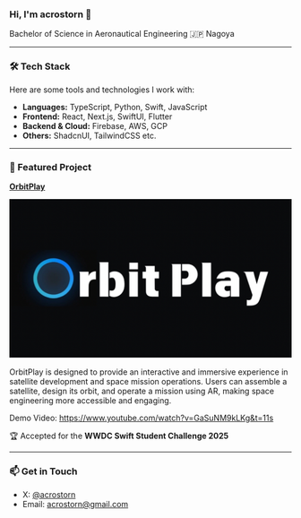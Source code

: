 ### Hi, I'm acrostorn 👋

Bachelor of Science in Aeronautical Engineering 🇯🇵 Nagoya

---

### 🛠️ Tech Stack

Here are some tools and technologies I work with:

- **Languages:** TypeScript, Python, Swift, JavaScript
- **Frontend:** React, Next.js, SwiftUI, Flutter
- **Backend & Cloud:** Firebase, AWS, GCP
- **Others:** ShadcnUI, TailwindCSS etc.

---

### 🌌 Featured Project

[**OrbitPlay**](https://github.com/acrostorn/OrbitPlay)

![Logo](https://github.com/acrostorn/OrbitPlay/blob/main/Image/icon.png?raw=true)

OrbitPlay is designed to provide an interactive and immersive experience in satellite development and space mission operations. Users can assemble a satellite, design its orbit, and operate a mission using AR, making space engineering more accessible and engaging.

Demo Video: https://www.youtube.com/watch?v=GaSuNM9kLKg&t=11s

🏆 Accepted for the **WWDC Swift Student Challenge 2025**

---

### 📫 Get in Touch

- X: [@acrostorn](https://x.com/acrostorn?s=21)  
- Email: [acrostorn@gmail.com](mailto:acrostorn@gmail.com)

